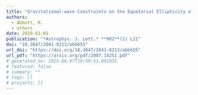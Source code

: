 ```yaml
---
title: "Gravitational-wave Constraints on the Equatorial Ellipticity of Millisecond Pulsars"
authors:
  - Abbott, R.
  - others
date: 2020-01-01
publication: "*Astrophys. J. Lett.* **902**(1) L21"
doi: "10.3847/2041-8213/abb655"
url_doi: "https://doi.org/10.3847/2041-8213/abb655"
url_pdf: "https://arxiv.org/pdf/2007.14251.pdf"
# generated_on: 2025-06-07T19:50:51.091935
# featured: false
# summary: ""
# tags: []
# projects: []
---
```

